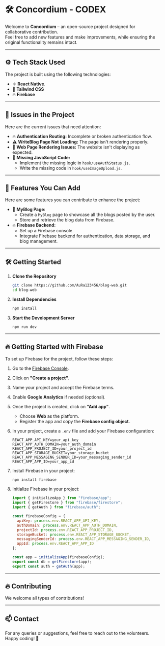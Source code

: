 # 🛠️ **Concordium - CODEX**

Welcome to **Concordium** – an open-source project designed for collaborative contribution.  
Feel free to add new features and make improvements, while ensuring the original functionality remains intact.

---

## ⚙️ **Tech Stack Used**
The project is built using the following technologies:

- ⚛️ **React Native**.  
- 🎨 **Tailwind CSS** 
- 🔥 **Firebase**

---

## 🚩 **Issues in the Project**
Here are the current issues that need attention:

- 🔥 **Authentication Routing:** Incomplete or broken authentication flow.  
- ⚠️ **WriteBlog Page Not Loading:** The page isn't rendering properly.  
- 🛑 **Web Page Rendering Issues:** The website isn't displaying as expected.  
- 🔧 **Missing JavaScript Code:**  
   - Implement the missing logic in `hook/useAuthStatus.js`.  
   - Write the missing code in `hook/useImageUpload.js`.  

---

## 🚀 **Features You Can Add**
Here are some features you can contribute to enhance the project:

- 📝 **MyBlog Page:**  
    - Create a `MyBlog` page to showcase all the blogs posted by the user.  
    - Store and retrieve the blog data from Firebase.  
- 🔥 **Firebase Backend:**  
    - Set up a Firebase console.  
    - Integrate Firebase backend for authentication, data storage, and blog management.  

---

## 🛠️ **Getting Started**

1. **Clone the Repository**
   ```bash
   git clone https://github.com/AuRa123456/blog-web.git
   cd blog-web
   ```

2. **Install Dependencies**
   ```bash
   npm install
   ```

3. **Start the Development Server**
   ```bash
   npm run dev
   ```

---

## 🔥 **Getting Started with Firebase**

To set up Firebase for the project, follow these steps:

1. Go to the [Firebase Console](https://console.firebase.google.com).  
2. Click on **"Create a project"**.  
3. Name your project and accept the Firebase terms.  
4. Enable **Google Analytics** if needed (optional).  
5. Once the project is created, click on **"Add app"**.  
   - Choose **Web** as the platform.  
   - Register the app and copy the **Firebase config object**.  
6. In your project, create a `.env` file and add your Firebase configuration:
   ```env
   REACT_APP_API_KEY=your_api_key
   REACT_APP_AUTH_DOMAIN=your_auth_domain
   REACT_APP_PROJECT_ID=your_project_id
   REACT_APP_STORAGE_BUCKET=your_storage_bucket
   REACT_APP_MESSAGING_SENDER_ID=your_messaging_sender_id
   REACT_APP_APP_ID=your_app_id
   ```

7. Install Firebase in your project:
   ```bash
   npm install firebase
   ```

8. Initialize Firebase in your project:
   ```javascript
   import { initializeApp } from "firebase/app";
   import { getFirestore } from "firebase/firestore";
   import { getAuth } from "firebase/auth";

   const firebaseConfig = {
     apiKey: process.env.REACT_APP_API_KEY,
     authDomain: process.env.REACT_APP_AUTH_DOMAIN,
     projectId: process.env.REACT_APP_PROJECT_ID,
     storageBucket: process.env.REACT_APP_STORAGE_BUCKET,
     messagingSenderId: process.env.REACT_APP_MESSAGING_SENDER_ID,
     appId: process.env.REACT_APP_APP_ID
   };

   const app = initializeApp(firebaseConfig);
   export const db = getFirestore(app);
   export const auth = getAuth(app);
   ```

---

## 🔥 **Contributing**

We welcome all types of contributions!    

---

## 📫 **Contact**
For any queries or suggestions, feel free to reach out to the volunteers.  
Happy coding! 🚀  
